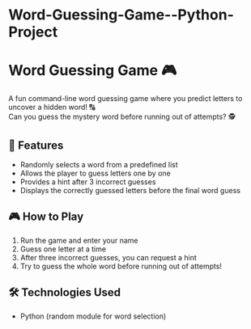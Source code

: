 # Word-Guessing-Game--Python-Project
# Word Guessing Game 🎮  

A fun command-line word guessing game where you predict letters to uncover a hidden word! 🔠  
Can you guess the mystery word before running out of attempts? 🕵️  

## 📌 Features  
- Randomly selects a word from a predefined list  
- Allows the player to guess letters one by one  
- Provides a hint after 3 incorrect guesses  
- Displays the correctly guessed letters before the final word guess

## 🎮 How to Play  
1. Run the game and enter your name  
2. Guess one letter at a time  
3. After three incorrect guesses, you can request a hint  
4. Try to guess the whole word before running out of attempts! 

## 🛠 Technologies Used  
- Python (random module for word selection)  
